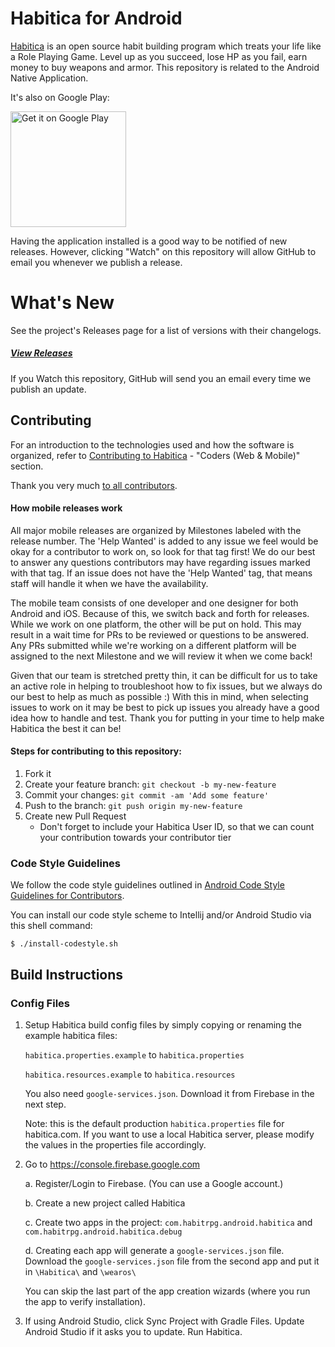 # Habitica for Android

[Habitica](https://habitica.com) is an open source habit building program which treats your life like a Role Playing Game. Level up as you succeed, lose HP as you fail, earn money to buy weapons and armor. This repository is related to the Android Native Application.

It's also on Google Play:

<a href="https://play.google.com/store/apps/details?id=com.habitrpg.android.habitica">
  <img alt="Get it on Google Play"
       width="185"
       src="https://play.google.com/intl/en_us/badges/images/generic/en-play-badge.png" />
</a>

Having the application installed is a good way to be notified of new releases. However, clicking "Watch" on this
repository will allow GitHub to email you whenever we publish a release.


# What's New

See the project's Releases page for a list of versions with their changelogs.

##### [View Releases](https://github.com/HabitRPG/habitrpg-android/releases)

If you Watch this repository, GitHub will send you an email every time we publish an update.

## Contributing

For an introduction to the technologies used and how the software is organized, refer to [Contributing to Habitica](http://habitica.wikia.com/wiki/Contributing_to_Habitica#Coders_.28Web_.26_Mobile.29) - "Coders (Web & Mobile)" section.

Thank you very much [to all contributors](https://github.com/HabitRPG/habitrpg-android/graphs/contributors).

#### How mobile releases work

All major mobile releases are organized by Milestones labeled with the release number. The 'Help Wanted' is added to any issue we feel would be okay for a contributor to work on, so look for that tag first! We do our best to answer any questions contributors may have regarding issues marked with that tag. If an issue does not have the 'Help Wanted' tag, that means staff will handle it when we have the availability. 

The mobile team consists of one developer and one designer for both Android and iOS. Because of this, we switch back and forth for releases. While we work on one platform, the other will be put on hold. This may result in a wait time for PRs to be reviewed or questions to be answered. Any PRs submitted while we're working on a different platform will be assigned to the next Milestone and we will review it when we come back!

Given that our team is stretched pretty thin, it can be difficult for us to take an active role in helping to troubleshoot how to fix issues, but we always do our best to help as much as possible :) With this in mind, when selecting issues to work on it may be best to pick up issues you already have a good idea how to handle and test. Thank you for putting in your time to help make Habitica the best it can be!

#### Steps for contributing to this repository:

1. Fork it
2. Create your feature branch: `git checkout -b my-new-feature`
3. Commit your changes: `git commit -am 'Add some feature'`
4. Push to the branch: `git push origin my-new-feature`
5. Create new Pull Request
   * Don't forget to include your Habitica User ID, so that we can count your contribution towards your contributor tier

### Code Style Guidelines
We follow the code style guidelines outlined in [Android Code Style Guidelines for Contributors](https://source.android.com/source/code-style.html).

You can install our code style scheme to Intellij and/or Android Studio via this shell command:

    $ ./install-codestyle.sh

## Build Instructions

### Config Files

1. Setup Habitica build config files by simply copying or renaming the example habitica files:

   `habitica.properties.example` to `habitica.properties`

   `habitica.resources.example` to `habitica.resources`

   You also need `google-services.json`. Download it from Firebase in the next step.


   Note: this is the default production `habitica.properties` file for habitica.com. If you want to use a local Habitica server, please modify the values in the properties file accordingly.




2. Go to https://console.firebase.google.com

   a. Register/Login to Firebase. (You can use a Google account.)

   b. Create a new project called Habitica

   c. Create two apps in the project: `com.habitrpg.android.habitica` and `com.habitrpg.android.habitica.debug`

   d. Creating each app will generate a `google-services.json` file. Download the `google-services.json` file from the second app and put it in `\Habitica\` and `\wearos\`

   You can skip the last part of the app creation wizards (where you run the app to verify installation).



3. If using Android Studio, click Sync Project with Gradle Files. Update Android Studio if it asks you to update. Run Habitica.
